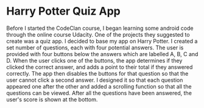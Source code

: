 # Harry Potter Quiz App

Before I started the CodeClan course, I began learning some android code through the online course Udacity. One of the projects they suggested to create was a quiz app. I decided to base my app on Harry Potter. I created a set number of questions, each with four potential answers. The user is provided with four buttons below the answers which are labelled A, B, C and D. When the user clicks one of the buttons, the app determines if they clicked the correct answer, and adds a point to their total if they answered correctly. The app then disables the buttons for that question so that the user cannot click a second answer. I designed it so that each question appeared one after the other and added a scrolling function so that all the questions can be viewed. After all the questions have been answered, the user's score is shown at the bottom.
